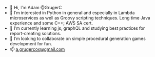 - 👋 Hi, I’m Adam @GrugerC
- 👀 I’m interested in Python in general and especially in Lambda microservices as well as Groovy scripting techniques. Long time Java experience and some C++; AWS SA cert.
- 🌱 I’m currently learning js, graphQL and studying best practices for report-creating solutions.
- 💞️ I’m looking to collaborate on simple procedural generation games development for fun.
- 📫 a.grugercox@gmail.com
<!---
GrugerC/GrugerC is a ✨ special ✨ repository because its `README.md` (this file) appears on your GitHub profile.
You can click the Preview link to take a look at your changes.
--->
